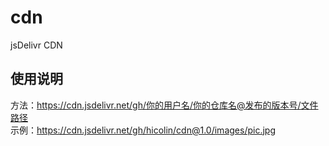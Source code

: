 # cdn
jsDelivr CDN

## 使用说明
方法：https://cdn.jsdelivr.net/gh/你的用户名/你的仓库名@发布的版本号/文件路径  
示例：https://cdn.jsdelivr.net/gh/hicolin/cdn@1.0/images/pic.jpg

